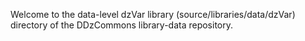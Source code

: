 Welcome to the data-level dzVar library (source/libraries/data/dzVar) 
directory of the DDzCommons library-data repository.